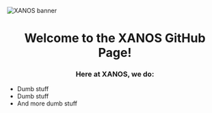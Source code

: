 ![XANOS banner](https://raw.githubusercontent.com/xano2/.github/main/profile/banner.jpg)
<h1 align="center">Welcome to the XANOS GitHub Page!</h1>
<h3 align="center">Here at XANOS, we do:</h3>

- Dumb stuff
- Dumb stuff
- And more dumb stuff
